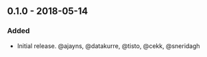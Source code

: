 ## 0.1.0 - 2018-05-14

### Added

* Initial release. @ajayns, @datakurre, @tisto, @cekk, @sneridagh
